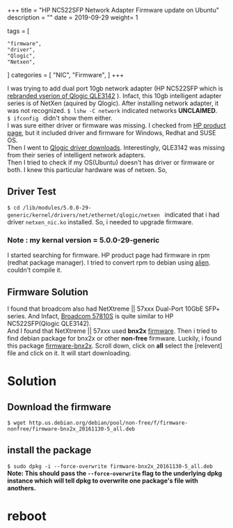 +++
title = "HP NC522SFP Network Adapter Firmware update on Ubuntu"
description = ""
date = 2019-09-29
weight= 1

tags = [
    
    "firmware",
    "driver",
    "Qlogic",
    "Netxen",
]
categories = [
    "NIC",
    "Firmware",
]
+++

I was trying to add dual port 10gb network adapter (HP NC522SFP which is [rebranded vserion of Qlogic QLE3142](https://driverdownloads.qlogic.com/QLogicDriverDownloads_UI/HP.aspx?companyid=4) ). Infact, this 10gb intelligent adapter series is of  NetXen (aquired by Qlogic).
After installing network adapter, it was not recognized. 
```$ lshw -C network``` indicated networks **UNCLAIMED**.       
```$ ifconfig ``` didn't show them either.        
 I was sure either driver or firmware was missing. I checked from [HP product page](https://support.hpe.com/hpsc/doc/public/display?docId=emr_na-c01720419), but it included driver and firmware for Windows, Redhat and SUSE OS.       
 Then I went to [Qlogic driver downloads](http://driverdownloads.qlogic.com/QLogicDriverDownloads_UI/). Interestingly, QLE3142 was missing from their series of intelligent network adapters.    
 Then I   tried to check if my OS(Ubuntu) doesn't has driver or firmware or both. I knew this particular hardware was of netxen. So,   
 ## Driver Test
 ```$ cd /lib/modules/5.0.0-29-generic/kernel/drivers/net/ethernet/qlogic/netxen ``` indicated that i had driver `netxen_nic.ko` installed. So, i needed to upgrade firmware.   
 ### Note : my kernal version = 5.0.0-29-generic    
 I started searching for firmware. HP product page had firmware in rpm (redhat package manager). I tried to convert rpm to debian using [alien](https://wiki.debian.org/Alien). couldn't compile it.    
 ## Firmware Solution    
 I found that broadcom also had NetXtreme || 57xxx Dual-Port 10GbE SFP+ series. And Infact, [Broadcom 57810S](https://www.dell.com/en-us/work/shop/cty/broadcom-57810s-dual-port-10gbe-sfp-cna-details/spd/broadcom-57810s-dual-port-10gbe-sfp) is quite similar to HP NC522SFP(Qlogic QLE3142).       
 And I found that NetXtreme || 57xxx used **bnx2x** [firmware](http://driverdownloads.qlogic.com/QLogicDriverDownloads_UI/SearchByProduct.aspx?ProductCategory=336&Product=1244&Os=175#49). Then i tried to find debian package for bnx2x or other **non-free** firmware.
 Luckily, i found this package [firmware-bnx2x](https://packages.debian.org/stretch/all/firmware-bnx2x). Scroll down, click on **all** select the [relevent] file and click on it. It will start downloading.     
 # Solution    
 ## Download the firmware    
 ```$ wget http.us.debian.org/debian/pool/non-free/f/firmware-nonfree/firmware-bnx2x_20161130-5_all.deb```
 ## install the package    
 ```$ sudo dpkg -i --force-overwrite firmware-bnx2x_20161130-5_all.deb```    
 **Note: This should pass the ```--force-overwrite``` flag to the underlying dpkg instance which will tell dpkg to overwrite one package's file with anothers.**   
 # reboot   